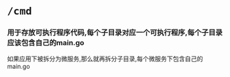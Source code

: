 # `/cmd`

### 用于存放可执行程序代码,每个子目录对应一个可执行程序,每个子目录应该包含自己的main.go
如果应用下被拆分为微服务,那么就再拆分子目录,每个微服务下包含自己的main.go